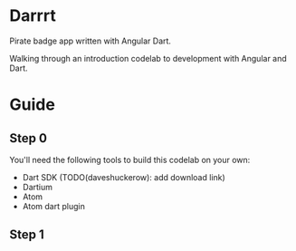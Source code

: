 # Darrrt
Pirate badge app written with Angular Dart.

Walking through an introduction codelab to development with Angular and Dart.

# Guide
## Step 0
You'll need the following tools to build this codelab on your own:
 - Dart SDK (TODO(daveshuckerow): add download link)
 - Dartium
 - Atom
 - Atom dart plugin

## Step 1
